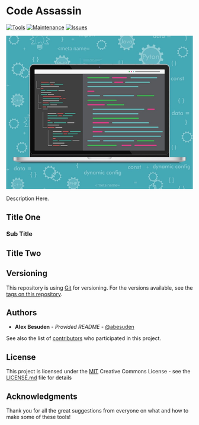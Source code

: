 # Code Assassin

[![Tools](https://img.shields.io/badge/Contributors-0-informational.svg)](https://github.com/abesuden/Tool-Belt)
[![Maintenance](https://img.shields.io/badge/Maintained-yes-brightgreen.svg)](https://github.com/abesuden/Tool-Belt/graphs/commit-activity)
[![Issues](https://img.shields.io/badge/Issues-0-1abc9c.svg)](https://github.com/abesuden/Tool-Belt/issues)

![Tool Belt Splash Screen](https://github.com/Abesuden/Tool-Belt/blob/master/img/toolBelt-splashScreen.jpg)

Description Here.

## Title One



### Sub Title



## Title Two



## Versioning

This repository is using [Git](https://git-scm.com/doc) for versioning. For the versions available, see the [tags on this repository](https://github.com/Tool-Belt/tags).

## Authors

* **Alex Besuden** - *Provided README* - [@abesuden](https://github.com/abesuden)

See also the list of [contributors](https://github.com/abesuden/Tool-Belt/contributors) who participated in this project.

## License

This project is licensed under the [MIT](LICENSE.md) Creative Commons License - see the [LICENSE.md](LICENSE.md) file for details

## Acknowledgments

Thank you for all the great suggestions from everyone on what and how to make some of these tools!